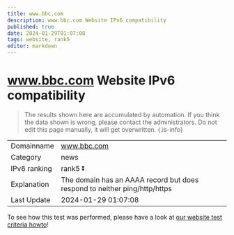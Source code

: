 ```yaml
---
title: www.bbc.com
description: www.bbc.com Website IPv6 compatibility
published: true
date: 2024-01-29T01:07:08
tags: website, rank5
editor: markdown
---
```


# www.bbc.com Website IPv6 compatibility

> The results shown here are accumulated by automation. If you think the data shown is wrong, please contact the administrators. 
> Do not edit this page manually, it will get overwritten.
{.is-info}


|   |   |
| - | - |
| Domainname | www.bbc.com
| Category | news |
| IPv6 ranking | rank5 :arrow_double_down: |
| Explanation | The domain has an AAAA record but does respond to neither ping/http/https |
| Last Update | 2024-01-29 01:07:08 |

To see how this test was performed, please have a look at [our website test criteria howto](/howto/testcriteria/website)!

